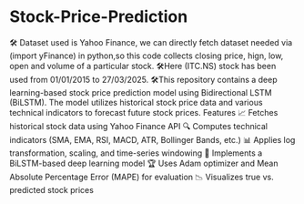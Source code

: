 # Stock-Price-Prediction
🛠️ Dataset used is Yahoo Finance, we can directly fetch dataset needed via (import yFinance) in python,so this code collects closing price, hign, low, open and volume of a particular stock.
🛠️Here (ITC.NS) stock has been used from 01/01/2015 to 27/03/2025.
🛠️This repository contains a deep learning-based stock price prediction model using Bidirectional LSTM (BiLSTM). The model utilizes historical stock price data and various technical indicators to forecast future stock prices.
Features
  📈 Fetches historical stock data using Yahoo Finance API
  🔍 Computes technical indicators (SMA, EMA, RSI, MACD, ATR, Bollinger Bands, etc.)
  📊 Applies log transformation, scaling, and time-series windowing
  🤖 Implements a BiLSTM-based deep learning model
  🏆 Uses Adam optimizer and Mean Absolute Percentage Error (MAPE) for evaluation
  📉 Visualizes true vs. predicted stock prices
